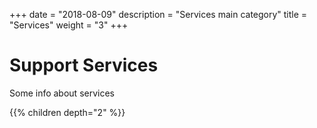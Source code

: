 +++
date = "2018-08-09"
description = "Services main category"
title = "Services"
weight = "3"
+++

# Support Services

Some info about services

{{% children depth="2" %}}
